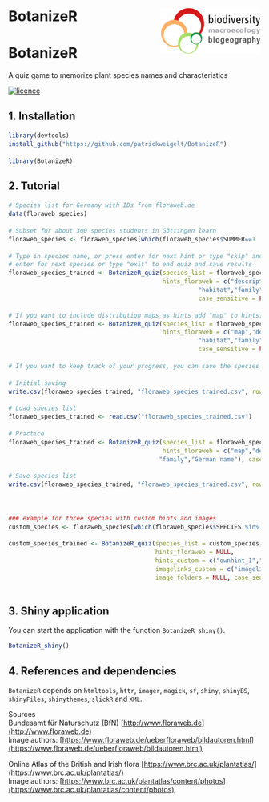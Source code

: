 
# BotanizeR <img src="figures/biodiv_gottingen_logo.png" align="right" alt="" width="200" />

# BotanizeR
A quiz game to memorize plant species names and characteristics

[![licence](https://img.shields.io/badge/Licence-GPL--3-blue.svg)](https://www.r-project.org/Licenses/GPL-3)

## 1. Installation
``` r
library(devtools)
install_github("https://github.com/patrickweigelt/BotanizeR")

library(BotanizeR)
```

## 2. Tutorial
``` r
# Species list for Germany with IDs from floraweb.de
data(floraweb_species)

# Subset for about 300 species students in Göttingen learn
floraweb_species <- floraweb_species[which(floraweb_species$SUMMER==1 | floraweb_species$BioDiv2005==1),]

# Type in species name, or press enter for next hint or type "skip" and press 
# enter for next species or type "exit" to end quiz and save results
floraweb_species_trained <- BotanizeR_quiz(species_list = floraweb_species, 
                                           hints_floraweb = c("description","status",
                                                     "habitat","family","German name"),
                                                     case_sensitive = FALSE)

# If you want to include distribution maps as hints add "map" to hints; This increases the download times a bit
floraweb_species_trained <- BotanizeR_quiz(species_list = floraweb_species, 
                                           hints_floraweb = c("map","description","status",
                                                     "habitat","family","German name"),
                                                     case_sensitive = FALSE)

# If you want to keep track of your progress, you can save the species list with updated scores locally and load it in the next session

# Initial saving
write.csv(floraweb_species_trained, "floraweb_species_trained.csv", row.names = FALSE)

# Load species list
floraweb_species_trained <- read.csv("floraweb_species_trained.csv")

# Practice
floraweb_species_trained <- BotanizeR_quiz(species_list = floraweb_species_trained,
                                           hints_floraweb = c("map","description","status","habitat",
                                          "family","German name"), case_sensitive = FALSE)

# Save species list
write.csv(floraweb_species_trained, "floraweb_species_trained.csv", row.names = FALSE)



### example for three species with custom hints and images
custom_species <- floraweb_species[which(floraweb_species$SPECIES %in% c("Acer campestre","Erica carnea","Melampyrum nemorosum")),]

custom_species_trained <- BotanizeR_quiz(species_list = custom_species, image_floraweb=TRUE,
                                         hints_floraweb = NULL,
                                         hints_custom = c("ownhint_1","ownhint_2"), 
                                         imagelinks_custom = c("imagelink_1","imagelink_2"), 
                                         image_folders = NULL, case_sensitive = FALSE)
                                    
```

## 3. Shiny application
You can start the application with the function `BotanizeR_shiny()`.

``` r
BotanizeR_shiny()
```

## 4. References and dependencies
`BotanizeR` depends on `htmltools`, `httr`, `imager`, `magick`, `sf`, `shiny`, `shinyBS`, `shinyFiles`, `shinythemes`, `slickR` and `XML`.

Sources  
Bundesamt für Naturschutz (BfN) [http://www.floraweb.de](http://www.floraweb.de)  
Image authors: [https://www.floraweb.de/ueberfloraweb/bildautoren.html](https://www.floraweb.de/ueberfloraweb/bildautoren.html)

Online Atlas of the British and Irish flora [https://www.brc.ac.uk/plantatlas/](https://www.brc.ac.uk/plantatlas/)  
Image authors: [https://www.brc.ac.uk/plantatlas/content/photos](https://www.brc.ac.uk/plantatlas/content/photos)


